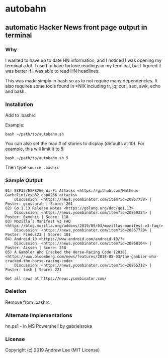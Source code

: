 # autobahn
## automatic Hacker News front page output in terminal

### Why
I wanted to have up to date HN information, and I noticed I was opening my terminal a lot.
I used to have fortune readings in my terminal, but I figured it was better if I was able
to read HN headlines.

This was made simply in bash so as to not require many dependencies. It also requires some
tools found in *NIX including tr, jq, curl, sed, awk, echo and bash.

### Installation
Add to .bashrc

Example:
```
bash ~/path/to/autobahn.sh
```

You can also set the max # of stories to display (defaults at 10).  For example, this will
limit it to 5:
```
bash ~/path/to/autobahn.sh 5
```


Then type `source .bashrc`

### Sample Output
```
01) ESP32/ESP8266 Wi-Fi Attacks <https://github.com/Matheus-Garbelini/esp32_esp8266_attacks>
    Discussion: <https://news.ycombinator.com/item?id=20867758> | Poster: gioscarab | Score: 261
02) Go 1.13 Release Notes <https://golang.org/doc/go1.13>
    Discussion: <https://news.ycombinator.com/item?id=20869324> | Poster: 0xmohit | Score: 118
03) Mozilla’s Manifest v3 FAQ <https://blog.mozilla.org/addons/2019/09/03/mozillas-manifest-v3-faq/>
    Discussion: <https://news.ycombinator.com/item?id=20867720> | Poster: Findus23 | Score: 101
04) Android 10 <https://www.android.com/android-10/?>
    Discussion: <https://news.ycombinator.com/item?id=20868164> | Poster: Aissen | Score: 258
05) A Gambler Who Cracked the Horse-Racing Code (2018) <https://www.bloomberg.com/news/features/2018-05-03/the-gambler-who-cracked-the-horse-racing-code>
    Discussion: <https://news.ycombinator.com/item?id=20865312> | Poster: tosh | Score: 221

Get all news at https://news.ycombinator.com/
```

### Deletion
Remove from .bashrc

### Alternate Implementations
hn.ps1 - in MS Powershell by gabrielsroka

### License
Copyright (c) 2019 Andrew Lee (MIT License)

